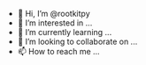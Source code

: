 - 👋 Hi, I’m @rootkitpy
- 👀 I’m interested in ...
- 🌱 I’m currently learning ...
- 💞️ I’m looking to collaborate on ...
- 📫 How to reach me ...

<!---
rootkitpy/rootkitpy is a ✨ special ✨ repository because its `README.md` (this file) appears on your GitHub profile.
You can click the Preview link to take a look at your changes.
--->
